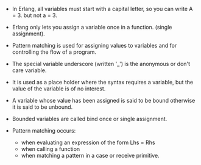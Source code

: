 
* In Erlang, all variables must start with a capital letter, so you can write A = 3. but not a = 3.
* Erlang only lets you assign a variable once in a function. (single assignment).
* Pattern matching is used for assigning values to variables and for controlling the flow of a program.

* The special variable underscore (written '_') is the anonymous or don't care variable.
* It is used as a place holder where the syntax requires a variable, but the value of the variable is of no interest.

* A variable whose value has been assigned is said to be bound otherwise it is said to be unbound.
* Bounded variables are called bind once or single assignment.

* Pattern matching occurs:
  * when evaluating an expression of the form Lhs = Rhs
  * when calling a function
  * when matching a pattern in a case or receive primitive.